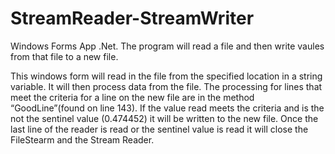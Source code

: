 # StreamReader-StreamWriter
Windows Forms App .Net. The program will read a file and then write vaules from that file to a new file.

This windows form will read in the file from the specified location in a string variable. It will then process data from the file. The processing for lines that meet the criteria for a line on the new file are in the method “GoodLine”(found on line 143). If the value read meets the criteria and is the not the sentinel value (0.474452) it will be written to the new file. Once the last line of the reader is read or the sentinel value is read it will close the FileStearm and the Stream Reader. 
